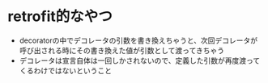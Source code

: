 # retrofit的なやつ
- decoratorの中でデコレータの引数を書き換えちゃうと、次回デコレータが呼び出される時にその書き換えた値が引数として渡ってきちゃう
- デコレータは宣言自体は一回しかされないので、定義した引数が再度渡ってくるわけではないということ